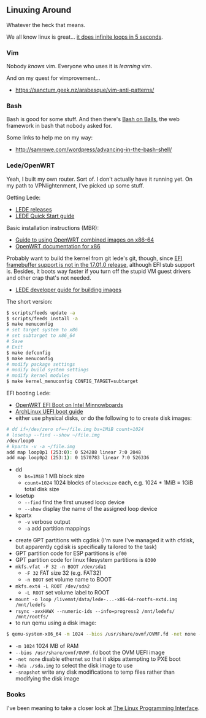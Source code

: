 ## Linuxing Around

Whatever the heck that means.

We all know linux is great... [it does infinite loops in 5 seconds](https://en.wikipedia.org/wiki/Portal:Linux/Selected_quote/4).

### Vim
Nobody *knows* vim.  Everyone who uses it is *learning* vim.

And on my quest for vimprovement...
* https://sanctum.geek.nz/arabesque/vim-anti-patterns/

### Bash
Bash is good for some stuff.  And then there's [Bash on Balls](https://github.com/jneen/balls), the web framework in bash that nobody asked for.

Some links to help me on my way:
* http://samrowe.com/wordpress/advancing-in-the-bash-shell/

### Lede/OpenWRT
Yeah, I built my own router.  Sort of.  I don't actually have it running yet.  On my path to VPNlightenment, I've picked up some stuff.

Getting Lede:
* [LEDE releases](https://downloads.lede-project.org/releases/)
* [LEDE Quick Start guide](https://lede-project.org/docs/guide-quick-start/start)

Basic installation instructions (MBR):
* [Guide to using OpenWRT combined images on x86-64](https://we.riseup.net/lackof/openwrt-on-x86-64#using-the-combined-images)
* [OpenWRT documentation for x86](https://wiki.openwrt.org/inbox/doc/openwrt_x86)

Probably want to build the kernel from git lede's git, though, since [EFI framebuffer support is not in the 17.01.0 release](http://www.mail-archive.com/lede-dev@lists.infradead.org/msg05989.html), although EFI stub support is.  Besides, it boots way faster if you turn off the stupid VM guest drivers and other crap that's not needed.
* [LEDE developer guide for building images](https://lede-project.org/docs/guide-developer/use-buildsystem)

The short version:
```bash
$ scripts/feeds update -a
$ scripts/feeds install -a
$ make menuconfig
# set target system to x86
# set subtarget to x86_64
# Save
# Exit
$ make defconfig
$ make menuconfig
# modify package settings
# modify build system settings
# modify kernel modules
$ make kernel_menuconfig CONFIG_TARGET=subtarget
```

EFI booting Lede:
* [OpenWRT EFI Boot on Intel Minnowboards](http://elinux.org/Minnowboard:MinnowMaxDistros#OpenWrt)
* [ArchLinux UEFI boot guide](https://wiki.archlinux.org/index.php/GNU_Parted#UEFI.2FGPT_examples)
* either use physical disks, or do the following to to create disk images:
```bash
# dd if=/dev/zero of=~/file.img bs=1MiB count=1024
# losetup --find --show ~/file.img
/dev/loop0
# kpartx -v -a ~/file.img
add map loop0p1 (253:0): 0 524288 linear 7:0 2048
add map loop0p2 (253:1): 0 1570783 linear 7:0 526336
```
  - dd
    + `bs=1MiB` 1 MB block size
    + `count=1024` 1024 blocks of `blocksize` each, e.g. 1024 * 1MiB = 1GiB total disk size
  - losetup
    + `--find` find the first unused loop device
    + `--show` display the name of the assigned loop device
  - kpartx
    + `-v` verbose output
    + `-a` add partition mappings
* create GPT partitions with cgdisk (I'm sure I've managed it with cfdisk, but apparently cgdisk is specifically tailored to the task)
* GPT partition code for ESP partitions is `ef00`
* GPT partition code for linux filesystem partitions is `8300`
* `mkfs.vfat -F 32 -n BOOT /dev/sda1`
  - `-F 32` FAT size 32 (e.g. FAT32)
  - `-n BOOT` set volume name to BOOT
* `mkfs.ext4 -L ROOT /dev/sda2`
  - `-L ROOT` set volume label to ROOT
* `mount -o loop /livemnt/data/lede-...-x86-64-rootfs-ext4.img /mnt/ledefs`
* `rsync -avxHAWX --numeric-ids --info=progress2 /mnt/ledefs/ /mnt/rootfs/`
* to run qemu using a disk image:
```bash
$ qemu-system-x86_64 -m 1024 --bios /usr/share/ovmf/OVMF.fd -net none -hda ./sda.img -snapshot
```
  - `-m 1024` 1024 MB of RAM
  - `--bios /usr/share/ovmf/OVMF.fd` boot the OVM UEFI image
  - `-net none` disable ethernet so that it skips attempting to PXE boot
  - `-hda ./sda.img` to select the disk image to use
  - `-snapshot` write any disk modifications to temp files rather than modifying the disk image

### Books
I've been meaning to take a closer look at [The Linux Programming Interface](http://man7.org/tlpi/).
